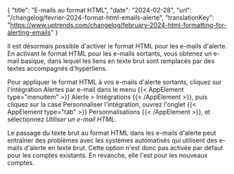 {
"title": "E-mails au format HTML",
"date": "2024-02-28",
"url": "/changelog/fevrier-2024-format-html-emails-alerte",
"translationKey": "https://www.uptrends.com/changelog/february-2024-html-formatting-for-alerting-emails"
}


Il est désormais possible d'activer le format HTML pour les e-mails d'alerte. En activant le format HTML pour les e-mails sortants, vous obtenez un e-mail basique, dans lequel les liens en texte brut sont remplacés par des textes accompagnés d'hyperliens.

Pour appliquer le format HTML à vos e-mails d'alerte sortants, cliquez sur l'intégration Alertes par e-mail dans le menu {{< AppElement type="menuitem" >}} Alerte > Intégrations {{< /AppElement >}}, puis cliquez sur la case Personnaliser l'intégration, ouvrez l'onglet {{< AppElement type="tab" >}} Personnalisations {{< /AppElement >}}, et sélectionnez *Utiliser un e-mail HTML*.

Le passage du texte brut au format HTML dans les e-mails d'alerte peut entraîner des problèmes avec les systèmes automatisés qui utilisent des e-mails d'alerte en texte brut. Cette option n'est donc pas activée par défaut pour les comptes existants. En revanche, elle l'est pour les nouveaux comptes.